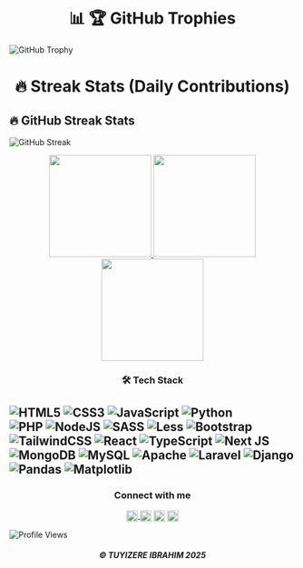 <h1 align="center">📊 🏆 GitHub Trophies</h1>

![GitHub Trophy](https://github-profile-trophy.vercel.app/?username=Tibrahi&theme=gruvbox&margin-w=15)
 
<h1 align="center">🔥 Streak Stats (Daily Contributions)</h1>

## 🔥 GitHub Streak Stats

![GitHub Streak](https://streak-stats.demolab.com?user=Tibrahi&theme=gruvbox)

<!---->


<div align="center">
  <a href="https://github.com/Tibrahi">
    <img height="180" src="https://github-readme-stats.vercel.app/api?username=Tibrahi&show_icons=true&theme=gruvbox&include_all_commits=true&count_private=true" />
    <img height="180" src="https://github-readme-stats.vercel.app/api/top-langs/?username=Tibrahi&layout=compact&langs_count=8&theme=gruvbox" />
    <img height="180" src="https://github-readme-activity-graph.vercel.app/graph?username=Tibrahi&theme=gruvbox" />
  </a>
</div>



 <h3 align="center">🛠️ Tech Stack</h3> 

![HTML5](https://img.shields.io/badge/html5-%23E34F26.svg?style=for-the-badge&logo=html5&logoColor=white)
![CSS3](https://img.shields.io/badge/css3-%231572B6.svg?style=for-the-badge&logo=css3&logoColor=white)
![JavaScript](https://img.shields.io/badge/javascript-%23323330.svg?style=for-the-badge&logo=javascript&logoColor=%23F7DF1E)
![Python](https://img.shields.io/badge/python-3670A0?style=for-the-badge&logo=python&logoColor=ffdd54)  
![PHP](https://img.shields.io/badge/php-%23777BB4.svg?style=for-the-badge&logo=php&logoColor=white)
![NodeJS](https://img.shields.io/badge/node.js-6DA55F?style=for-the-badge&logo=node.js&logoColor=white)
![SASS](https://img.shields.io/badge/SASS-hotpink.svg?style=for-the-badge&logo=SASS&logoColor=white)
![Less](https://img.shields.io/badge/less-2B4C80?style=for-the-badge&logo=less&logoColor=white)
![Bootstrap](https://img.shields.io/badge/bootstrap-%238511FA.svg?style=for-the-badge&logo=bootstrap&logoColor=white)
![TailwindCSS](https://img.shields.io/badge/tailwindcss-%2338B2AC.svg?style=for-the-badge&logo=tailwind-css&logoColor=white)
![React](https://img.shields.io/badge/react-%2320232a.svg?style=for-the-badge&logo=react&logoColor=%2361DAFB)
![TypeScript](https://img.shields.io/badge/typescript-%23007ACC.svg?style=for-the-badge&logo=typescript&logoColor=white)
![Next JS](https://img.shields.io/badge/Next-black?style=for-the-badge&logo=next.js&logoColor=white)
![MongoDB](https://img.shields.io/badge/MongoDB-%234ea94b.svg?style=for-the-badge&logo=mongodb&logoColor=white)
![MySQL](https://img.shields.io/badge/mysql-4479A1.svg?style=for-the-badge&logo=mysql&logoColor=white)
![Apache](https://img.shields.io/badge/apache-%23D42029.svg?style=for-the-badge&logo=apache&logoColor=white)
![Laravel](https://img.shields.io/badge/laravel-%23FF2D20.svg?style=for-the-badge&logo=laravel&logoColor=white)
![Django](https://img.shields.io/badge/django-%23092E20.svg?style=for-the-badge&logo=django&logoColor=white)
![Pandas](https://img.shields.io/badge/pandas-%23150458.svg?style=for-the-badge&logo=pandas&logoColor=white)
![Matplotlib](https://img.shields.io/badge/Matplotlib-%23ffffff.svg?style=for-the-badge&logo=Matplotlib&logoColor=black)
---

 
 <h3 align="center">Connect with me</h3>  
<p align="center">
<a href="https://x.com/BaddestIbrah" target="_blank">
  <img align="center" src="https://upload.wikimedia.org/wikipedia/commons/5/53/X_logo_2023_original.svg" alt="X" height="20" width="20" />
</a>
<a href="https://www.linkedin.com/in/tuyizere-ibrahim-89ba8b275/" target="blank"><img align="center" src="https://raw.githubusercontent.com/rahuldkjain/github-profile-readme-generator/master/src/images/icons/Social/linked-in-alt.svg" alt="muhridwanhakim" height="20" width="20" /></a>
<a href="https://www.instagram.com/tibrah1/" target="blank"><img align="center" src="https://raw.githubusercontent.com/rahuldkjain/github-profile-readme-generator/master/src/images/icons/Social/instagram.svg" alt="rescen.ic" height="20" width="20" /></a>
<a href="https://web.telegram.org/a/#7503928063" target="_blank">
  <img align="center" src="https://upload.wikimedia.org/wikipedia/commons/8/82/Telegram_logo.svg" alt="telegram" height="20" width="20" />
</a>
</p>

![Profile Views](https://komarev.com/ghpvc/?username=Tibrahi&color=blue)

<h5 align="center">©️ TUYIZERE IBRAHIM 2025</h5>
